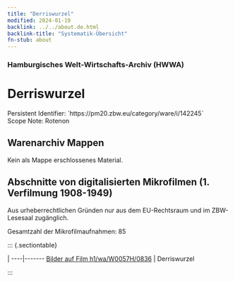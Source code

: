 ```yaml
---
title: "Derriswurzel"
modified: 2024-01-19
backlink: ../../about.de.html
backlink-title: "Systematik-Übersicht"
fn-stub: about
---
```


### Hamburgisches Welt-Wirtschafts-Archiv (HWWA)

# Derriswurzel

<div class="hint">Persistent Identifier: `https://pm20.zbw.eu/category/ware/i/142245`</div>

<div class="hint">
Scope Note: Rotenon
</div>





## Warenarchiv Mappen





Kein als Mappe erschlossenes Material.



<a id="filmsections" />

## Abschnitte von digitalisierten Mikrofilmen (1. Verfilmung 1908-1949)

<p>Aus urheberrechtlichen Gründen nur aus dem EU-Rechtsraum und im ZBW-Lesesaal zugänglich.</p>


<p>Gesamtzahl der Mikrofilmaufnahmen: 85</p>





::: {.sectiontable}

 | 
----|-------
<a class="btn" href="https://pm20.zbw.eu/film/h1/wa/W0057H/0836" rel="nofollow">Bilder auf Film h1/wa/W0057H/0836</a> | Derriswurzel


:::
















